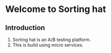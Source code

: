 # Welcome to Sorting hat


## Introduction

1. Sorting hat is an A/B testing platform.
2. This is build using micro services.



